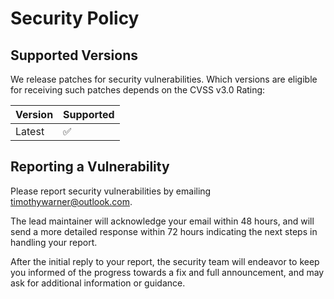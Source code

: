 # Security Policy

## Supported Versions

We release patches for security vulnerabilities. Which versions are eligible for receiving such patches depends on the CVSS v3.0 Rating:

| Version | Supported          |
| ------- | ------------------ |
| Latest  | :white_check_mark: |

## Reporting a Vulnerability

Please report security vulnerabilities by emailing timothywarner@outlook.com. 

The lead maintainer will acknowledge your email within 48 hours, and will send a more detailed response within 72 hours indicating the next steps in handling your report.

After the initial reply to your report, the security team will endeavor to keep you informed of the progress towards a fix and full announcement, and may ask for additional information or guidance. 